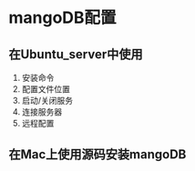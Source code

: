 # mangoDB配置
## 在Ubuntu_server中使用
1. 安装命令
2. 配置文件位置
3. 启动/关闭服务
4. 连接服务器
5. 远程配置
## 在Mac上使用源码安装mangoDB
